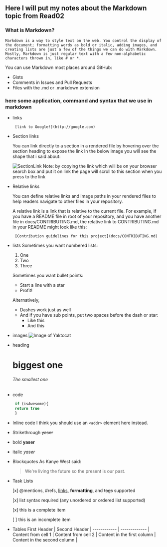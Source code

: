 ## Here I will put my notes about the Markdown topic from Read02

### What is Markdown?
    Markdown is a way to style text on the web. You control the display of the document; formatting words as bold or italic, adding images, and creating lists are just a few of the things we can do with Markdown. Mostly, Markdown is just regular text with a few non-alphabetic characters thrown in, like # or *.
    
You can use Markdown most places around GitHub:

  - Gists
  - Comments in Issues and Pull Requests
  - Files with the .md or .markdown extension

### here some application, command and syntax that we use in markdown

 - links
    
        [link to Google!](http://google.com)
 - Section links

    You can link directly to a section in a rendered file by hovering over the section heading to expose the link In the below image you will see the shape that i said about:

    ![SectionLink](https://docs.github.com/assets/images/help/repository/readme-links.png) 
    Note: by copying the link which will be on your browser search box and put it on link the page will scroll to this section when you press to the link
 - Relative links
    
    You can define relative links and image paths in your rendered files to help readers navigate to other files in your repository.

    A relative link is a link that is relative to the current file. For example, if you have a README file in root of your repository, and you have another file in docs/CONTRIBUTING.md, the relative link to CONTRIBUTING.md in your README might look like this:

        [Contribution guidelines for this project](docs/CONTRIBUTING.md)
    
 - lists
    Sometimes you want numbered lists:

    1. One
    2. Two
    3. Three

    Sometimes you want bullet points:

    * Start a line with a star
    * Profit!

    Alternatively,

    - Dashes work just as well
    - And if you have sub points, put two spaces before the dash or star:
        - Like this
        - And this
 - images
    ![Image of Yaktocat](https://octodex.github.com/images/yaktocat.png)
 - heading
    # biggest one
    ###### The smallest one
 - code
   ```javascript
    if (isAwesome){
    return true
    }
    ```
 - Inline code
    I think you should use an
    `<addr>` element here instead.
 - Strikethrough
    ~~yaser~~
 - bold
    **yaser**
 - italic
    *yaser*

 - Blockquotes
    As Kanye West said:

    > We're living the future so
    > the present is our past.
- Task Lists
        
    [x] @mentions, #refs, [links](), **formatting**, and <del>tags</del> supported
    
    [x] list syntax required (any unordered or ordered list supported)
    
    [x] this is a complete item
    
    [ ] this is an incomplete item

 - Tables
    First Header | Second Header |
    ------------ | ------------- |
    Content from cell 1 | Content from cell 2 |
    Content in the first column | Content in the second column |